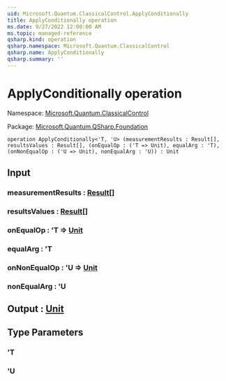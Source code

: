 ```yaml
---
uid: Microsoft.Quantum.ClassicalControl.ApplyConditionally
title: ApplyConditionally operation
ms.date: 9/27/2022 12:00:00 AM
ms.topic: managed-reference
qsharp.kind: operation
qsharp.namespace: Microsoft.Quantum.ClassicalControl
qsharp.name: ApplyConditionally
qsharp.summary: ''
---
```


# ApplyConditionally operation

Namespace: [Microsoft.Quantum.ClassicalControl](xref:Microsoft.Quantum.ClassicalControl)

Package: [Microsoft.Quantum.QSharp.Foundation](https://nuget.org/packages/Microsoft.Quantum.QSharp.Foundation)




```qsharp
operation ApplyConditionally<'T, 'U> (measurementResults : Result[], resultsValues : Result[], (onEqualOp : ('T => Unit), equalArg : 'T), (onNonEqualOp : ('U => Unit), nonEqualArg : 'U)) : Unit
```


## Input

### measurementResults : [Result](xref:microsoft.quantum.qsharp.valueliterals#result-literal)[]




### resultsValues : [Result](xref:microsoft.quantum.qsharp.valueliterals#result-literal)[]




### onEqualOp : 'T => [Unit](xref:microsoft.quantum.qsharp.valueliterals#unit-literal) 




### equalArg : 'T




### onNonEqualOp : 'U => [Unit](xref:microsoft.quantum.qsharp.valueliterals#unit-literal) 




### nonEqualArg : 'U





## Output : [Unit](xref:microsoft.quantum.qsharp.valueliterals#unit-literal)



## Type Parameters

### 'T


### 'U

